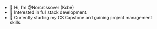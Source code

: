 - 👋 Hi, I’m @Norcrossover (Kobe)
- 👀 Interested in full stack development.
- 🌱 Currently starting my CS Capstone and gaining project management skills.
<!---
Norcrossover/Norcrossover is a ✨ special ✨ repository because its `README.md` (this file) appears on your GitHub profile.
You can click the Preview link to take a look at your changes.
--->
